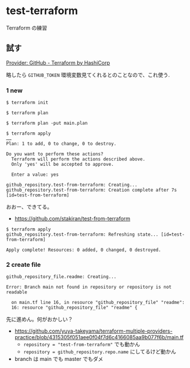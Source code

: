 # test-terraform
Terraform の練習

## 試す
[Provider: GitHub - Terraform by HashiCorp](https://www.terraform.io/docs/providers/github/index.html)

略したら `GITHUB_TOKEN` 環境変数見てくれるとのことなので、これ使う.

### 1 new

```
$ terraform init

$ terraform plan

$ terraform plan -put main.plan

$ terraform apply
……
Plan: 1 to add, 0 to change, 0 to destroy.

Do you want to perform these actions?
  Terraform will perform the actions described above.
  Only 'yes' will be accepted to approve.

  Enter a value: yes

github_repository.test-from-terraform: Creating...
github_repository.test-from-terraform: Creation complete after 7s [id=test-from-terraform]
```

おおー、できてる。

- https://github.com/stakiran/test-from-terraform

```
$ terraform apply
github_repository.test-from-terraform: Refreshing state... [id=test-from-terraform]

Apply complete! Resources: 0 added, 0 changed, 0 destroyed.
```

### 2 create file

```
github_repository_file.readme: Creating...

Error: Branch main not found in repository or repository is not readable

  on main.tf line 16, in resource "github_repository_file" "readme":
  16: resource "github_repository_file" "readme" {
```

先に進めん。何がおかしい？

- https://github.com/yuya-takeyama/terraform-multiple-providers-practice/blob/4315305f051aee0f04f7d6c4166085aa9b077f6b/main.tf
    - `repository = "test-from-terraform"` でも動かん
    - `repository = github_repository.repo.name` にしてるけど動かん
- branch は main でも master でもダメ
